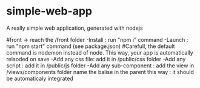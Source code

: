 # simple-web-app
A really simple web application, generated with nodejs

#front -> reach the /front folder
	-Install : run "npm i" command
	-Launch : run "npm start" command (see package.json)
  #Carefull, the default command is nodemon instead of node. This way, your app is automatically relaoded on save
	-Add any css file: add it in /public/css folder
	-Add any script : add it in /public/js folder
	-Add any sub-component : 
		add the view in /views/components folder
		name the balise in the parent this way : <app-example></app-example> 
		it should be automaticaly integrated
